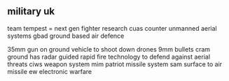 ## military uk

team tempest = next gen fighter research
cuas counter unmanned aerial systems
gbad ground based air defence

35mm gun on ground vehicle to shoot down drones
9mm bullets
cram ground has radar guided rapid fire technology to defend against aerial threats
ciws weapon system
mim patriot missile system 
sam surface to air missile
ew electronic warfare
